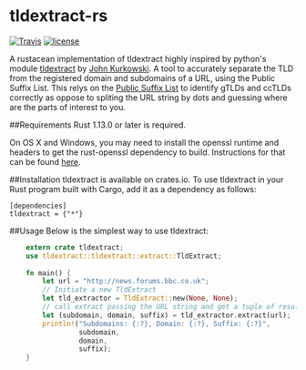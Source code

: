 # tldextract-rs
[![Travis](https://img.shields.io/travis/msmakhlouf/tldextract-rs.svg?style=flat-square)](https://travis-ci.org/msmakhlouf/tldextract-rs) [![license](https://img.shields.io/github/license/msmakhlouf/tldextract-rs.svg?style=flat-square)]()

A rustacean implementation of tldextract highly inspired by python's module [tldextract](https://github.com/john-kurkowski/tldextract) by [John Kurkowski](https://github.com/john-kurkowski).
A tool to accurately separate the TLD from the registered domain and subdomains of a URL, using the Public Suffix List.
This relys on the [Public Suffix List](http://www.publicsuffix.org/) to identify gTLDs and ccTLDs correctly as oppose to spliting the URL string by dots and guessing where are the parts of interest to you.

##Requirements
Rust 1.13.0 or later is required.

On OS X and Windows, you may need to install the openssl runtime and headers to get the rust-openssl dependency to build. Instructions for that can be found [here](https://github.com/sfackler/rust-openssl#building).

##Installation
tldextract is available on crates.io. To use tldextract in your Rust program built with Cargo, add it as a dependency as follows:

    [dependencies]
    tldextract = {"*"}

##Usage
Below is the simplest way to use tldextract:
```rust
    extern crate tldextract;
    use tldextract::tldextract::extract::TldExtract;
    
    fn main() {
        let url = "http://news.forums.bbc.co.uk";
        // Initiate a new TldExtract
        let tld_extractor = TldExtract::new(None, None);
        // call extract passing the URL string and get a tuple of results
        let (subdomain, domain, suffix) = tld_extractor.extract(url);
        println!("Subdomains: {:?}, Domain: {:?}, Suffix: {:?}",
                 subdomain,
                 domain,
                 suffix);
    }
```
